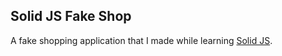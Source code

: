 ## Solid JS Fake Shop

A fake shopping application that I made while learning [Solid JS](https://solidjs.com/).
